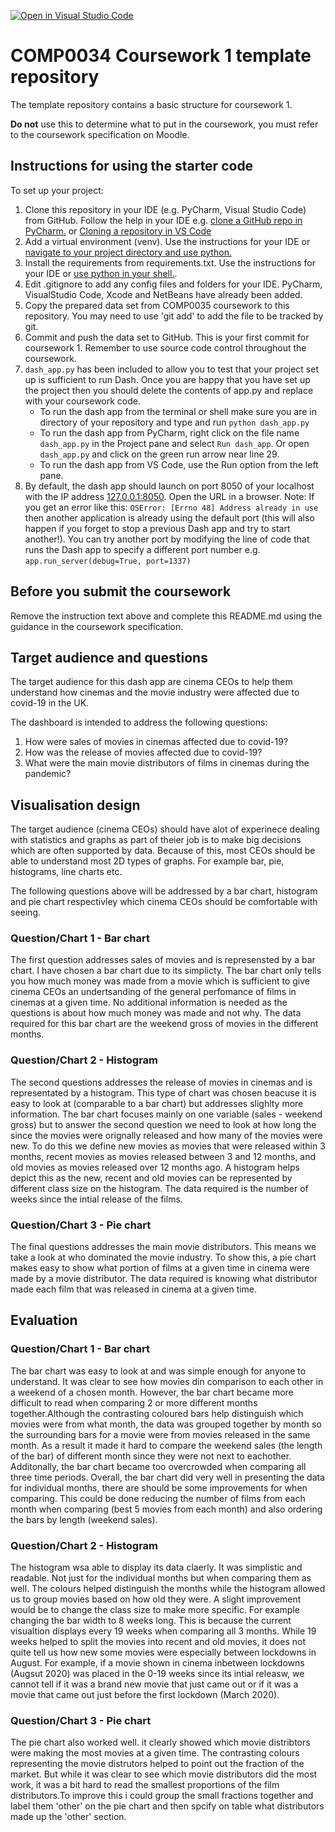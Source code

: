 [![Open in Visual Studio Code](https://classroom.github.com/assets/open-in-vscode-f059dc9a6f8d3a56e377f745f24479a46679e63a5d9fe6f495e02850cd0d8118.svg)](https://classroom.github.com/online_ide?assignment_repo_id=6713246&assignment_repo_type=AssignmentRepo)
# COMP0034 Coursework 1 template repository

The template repository contains a basic structure for coursework 1.

**Do not** use this to determine what to put in the coursework, you must refer to the coursework specification on
Moodle.

## Instructions for using the starter code

To set up your project:

1. Clone this repository in your IDE (e.g. PyCharm, Visual Studio Code) from GitHub. Follow the help in your IDE
   e.g. [clone a GitHub repo in PyCharm.](https://www.jetbrains.com/help/pycharm/manage-projects-hosted-on-github.html#clone-from-GitHub)
   or [Cloning a repository in VS Code](https://code.visualstudio.com/docs/editor/github#_cloning-a-repository)
2. Add a virtual environment (venv). Use the instructions for your IDE
   or [navigate to your project directory and use python.](https://packaging.python.org/guides/installing-using-pip-and-virtual-environments/)
3. Install the requirements from requirements.txt. Use the instructions for your IDE
   or [use python in your shell.](https://pip.pypa.io/en/latest/user_guide/#requirements-files).
4. Edit .gitignore to add any config files and folders for your IDE. PyCharm, VisualStudio Code, Xcode and NetBeans have
   already been added.
5. Copy the prepared data set from COMP0035 coursework to this repository. You may need to use 'git add' to add the file
   to be tracked by git.
6. Commit and push the data set to GitHub. This is your first commit for coursework 1. Remember to use source code
   control throughout the coursework.
7. `dash_app.py` has been included to allow you to test that your project set up is sufficient to run Dash. Once you are
   happy that you have set up the project then you should delete the contents of app.py and replace with your coursework
   code.
    - To run the dash app from the terminal or shell make sure you are in directory of your repository and type and
      run `python dash_app.py`
    - To run the dash app from PyCharm, right click on the file name `dash_app.py` in the Project pane and
      select `Run dash_app`. Or open `dash_app.py` and click on the green run arrow near line 29.
    - To run the dash app from VS Code, use the Run option from the left pane.
8. By default, the dash app should launch on port 8050 of your localhost with the IP
   address [127.0.0.1:8050](http://127.0.0.1:8050/). Open the URL in a browser. Note: If you get an error like
   this: `OSError: [Errno 48] Address already in use` then another application is already using the default port (this
   will also happen if you forget to stop a previous Dash app and try to start another!). You can try another port by
   modifying the line of code that runs the Dash app to specify a different port number
   e.g. `app.run_server(debug=True, port=1337)`

## Before you submit the coursework

Remove the instruction text above and complete this README.md using the guidance in the coursework specification.

## Target audience and questions

The target audience for this dash app are cinema CEOs to help them understand how cinemas and the movie industry were affected due to covid-19 in the UK.

The dashboard is intended to address the following questions:
1) How were sales of movies in cinemas affected due to covid-19?
2) How was the release of movies affected due to covid-19?
3) What were the main movie distributors of films in cinemas during the pandemic?


## Visualisation design

The target audience (cinema CEOs) should have alot of experinece dealing with statistics and graphs as part of theier job is to make big decisions which are often supported by data. Because of this, most CEOs should be able to understand most 2D types of graphs. For example bar, pie, histograms, line charts etc.

The following questions above will be addressed by a bar chart, histogram and pie chart respectivley which cinema CEOs should be comfortable with seeing.

### Question/Chart 1 - Bar chart
The first question addresses sales of movies and is represensted by a bar chart. I have chosen a bar chart due to its simplicty. The bar chart only tells you how much money was made from a movie which is sufficient to give cinema CEOs an undertsanding of the general perfomance of films in cinemas at a given time. No additional information is needed as the questions is about how much money was made and not why. The data required for this bar chart are the weekend gross of movies in the different months.

### Question/Chart 2 - Histogram
The second questions addresses the release of movies in cinemas and is representated by a histogram. This type of chart was chosen beacuse it is easy to look at (comparable to a bar chart) but addresses slighlty more information. The bar chart focuses mainly on one variable (sales - weekend gross) but to answer the second question we need to look at how long the since the movies were orignally released and how many of the movies were new. To do this we define new movies as movies that were released within 3 months, recent movies as movies released between 3 and 12 months, and old movies as movies released over 12 months ago. A histogram helps depict this as the new, recent and old movies can be represented by different class size on the histogram. The data required is the number of weeks since the intial release of the films.

### Question/Chart 3 - Pie chart
The final questions addresses the main movie distributors. This means we take a look at who dominated the movie industry. To show this, a pie chart makes easy to show what portion of films at a given time in cinema were made by a movie distributor. The data required is knowing what distributor made each film that was released in cinema at a given time.



## Evaluation

### Question/Chart 1 - Bar chart
The bar chart was easy to look at and was simple enough for anyone to understand. It was clear to see how movies din comparison to each other in a weekend of a chosen month. However, the bar chart became more difficult to read when comparing 2 or more different months together.Although the contrasting coloured bars help distinguish which movies were from what month, the data was grouped together by month so the surrounding bars for a movie were from movies released in the same month. As a result it made it hard to compare the weekend sales (the length of the bar) of different month since they were not next to eachother. Additonally, the bar chart became too overcrowded when comparing all three time periods. Overall, the bar chart did very well in presenting the data for individual months, there are should be some improvements for when comparing. This could be done reducing the number of films from each month when comparing (best 5 movies from each month) and also ordering the bars by length (weekend sales).

### Question/Chart 2 - Histogram
The histogram wsa able to display its data claerly. It was simplistic and readable. Not just for the individual months but when comparing them as well. The colours helped distinguish the months while the histogram allowed us to group movies based on how old they were. A slight improvement would be to change the class size to make more specific. For example changing the bar width to 8 weeks long. This is because the current visualtion displays every 19 weeks when comparing all 3 months. While 19 weeks helped to split the movies into recent and old movies, it does not quite tell us how new some movies were especially between lockdowns in August. For example, if a movie shown in cinema inbetween lockdowns (Augsut 2020) was placed in the 0-19 weeks since its intial releasw, we cannot tell if it was a brand new movie that just came out or if it was a movie that came out just before the first lockdown (March 2020).

### Question/Chart 3 - Pie chart
The pie chart also worked well. it clearly showed which movie distribtors were making the most movies at a given time. The contrasting colours representing the movie distrutors helped to point out the fraction of the market. But while it was clear to see which movie distributors did the most work, it was a bit hard to read the smallest proportions of the film distributors.To improve this i could group the small fractions together and label them 'other' on the pie chart and then spcify on  table what distributors made up the 'other' section.
